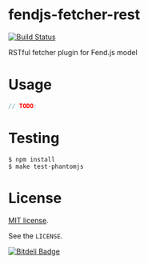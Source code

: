 # fendjs-fetcher-rest

[![Build Status](https://travis-ci.org/Frapwings/fendjs-fetcher-rest.png?branch=master)](https://travis-ci.org/Frapwings/fendjs-fetcher-rest)

RSTful fetcher plugin for Fend.js model

# Usage

```js
// TODO:
```

# Testing

```
$ npm install
$ make test-phantomjs
```

# License

[MIT license](http://www.opensource.org/licenses/mit-license.php).

See the `LICENSE`.


[![Bitdeli Badge](https://d2weczhvl823v0.cloudfront.net/Frapwings/fendjs-fetcher-rest/trend.png)](https://bitdeli.com/free "Bitdeli Badge")

